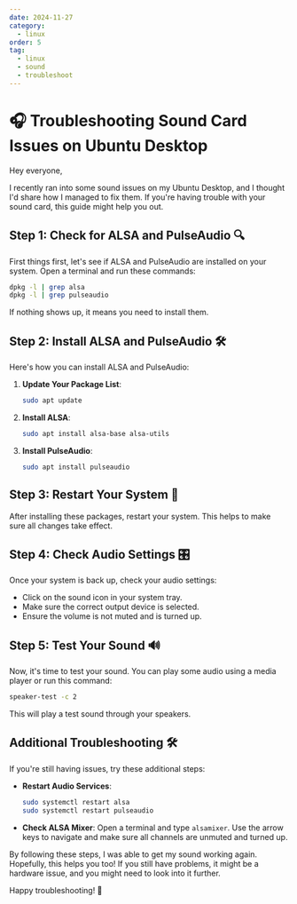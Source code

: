 ```yaml
---
date: 2024-11-27
category:
  - linux
order: 5
tag:
  - linux
  - sound
  - troubleshoot
---
```


# 🎧 Troubleshooting Sound Card Issues on Ubuntu Desktop

Hey everyone,

I recently ran into some sound issues on my Ubuntu Desktop, and I thought I'd share how I managed to fix them. If you're having trouble with your sound card, this guide might help you out.

## Step 1: Check for ALSA and PulseAudio 🔍

First things first, let's see if ALSA and PulseAudio are installed on your system. Open a terminal and run these commands:

```bash
dpkg -l | grep alsa
dpkg -l | grep pulseaudio
```

If nothing shows up, it means you need to install them.

## Step 2: Install ALSA and PulseAudio 🛠️

Here's how you can install ALSA and PulseAudio:

1. **Update Your Package List**:
   ```bash
   sudo apt update
   ```

2. **Install ALSA**:
   ```bash
   sudo apt install alsa-base alsa-utils
   ```

3. **Install PulseAudio**:
   ```bash
   sudo apt install pulseaudio
   ```

## Step 3: Restart Your System 🔄

After installing these packages, restart your system. This helps to make sure all changes take effect.

## Step 4: Check Audio Settings 🎛️

Once your system is back up, check your audio settings:

- Click on the sound icon in your system tray.
- Make sure the correct output device is selected.
- Ensure the volume is not muted and is turned up.

## Step 5: Test Your Sound 🔊

Now, it's time to test your sound. You can play some audio using a media player or run this command:

```bash
speaker-test -c 2
```

This will play a test sound through your speakers.

## Additional Troubleshooting 🛠️

If you're still having issues, try these additional steps:

- **Restart Audio Services**:
  ```bash
  sudo systemctl restart alsa
  sudo systemctl restart pulseaudio
  ```

- **Check ALSA Mixer**:
  Open a terminal and type `alsamixer`. Use the arrow keys to navigate and make sure all channels are unmuted and turned up.

By following these steps, I was able to get my sound working again. Hopefully, this helps you too! If you still have problems, it might be a hardware issue, and you might need to look into it further.

Happy troubleshooting! 🎉
